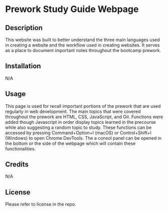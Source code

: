 # Prework Study Guide Webpage

## Description

This website was built to better understand the three main languages used in creating a website and the workflow used in creating websites. It serves as a place to document important notes throughout the bootcamp prework.

## Installation

N/A

## Usage

This page is used for recall important portions of the prework that are used regularly in web development. The main topics that were covered throughout the prework are HTML, CSS, JavaScript, and Git. Functions were added though Javascript in order display topics learned in the precourse while also suggesting a random topic to study. These functions can be accessed by pressing Command+Option+I (macOS) or Control+Shift+I (Windows) to open Chrome DevTools. The a consol panel can be opened in the bottom or the side of the webpage which will contain these functionalities.

## Credits

N/A

## License

Please refer to license in the repo.


